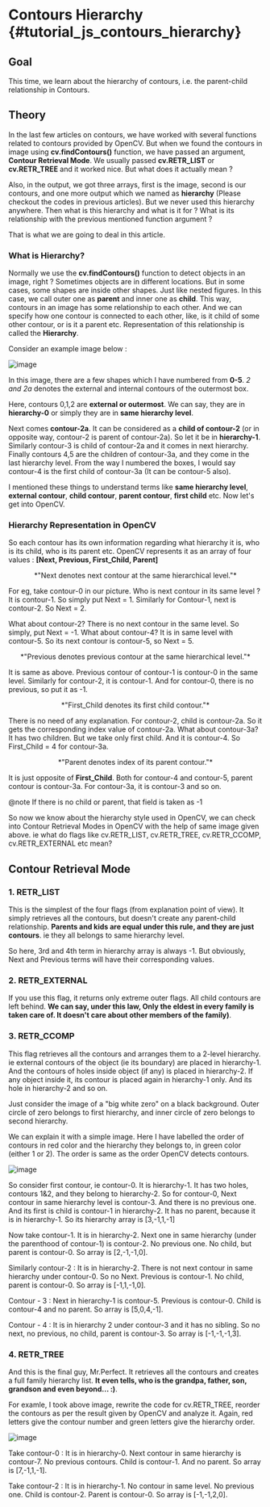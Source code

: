 Contours Hierarchy {#tutorial_js_contours_hierarchy}
==================

Goal
----

This time, we learn about the hierarchy of contours, i.e. the parent-child relationship in Contours.

Theory
------

In the last few articles on contours, we have worked with several functions related to contours
provided by OpenCV. But when we found the contours in image using **cv.findContours()** function,
we have passed an argument, **Contour Retrieval Mode**. We usually passed **cv.RETR_LIST** or
**cv.RETR_TREE** and it worked nice. But what does it actually mean ?

Also, in the output, we got three arrays, first is the image, second is our contours, and one more
output which we named as **hierarchy** (Please checkout the codes in previous articles). But we
never used this hierarchy anywhere. Then what is this hierarchy and what is it for ? What is its
relationship with the previous mentioned function argument ?

That is what we are going to deal in this article.

### What is Hierarchy?

Normally we use the **cv.findContours()** function to detect objects in an image, right ? Sometimes
objects are in different locations. But in some cases, some shapes are inside other shapes. Just
like nested figures. In this case, we call outer one as **parent** and inner one as **child**. This
way, contours in an image has some relationship to each other. And we can specify how one contour is
connected to each other, like, is it child of some other contour, or is it a parent etc.
Representation of this relationship is called the **Hierarchy**.

Consider an example image below :

![image](images/hierarchy.png)

In this image, there are a few shapes which I have numbered from **0-5**. *2 and 2a* denotes the
external and internal contours of the outermost box.

Here, contours 0,1,2 are **external or outermost**. We can say, they are in **hierarchy-0** or
simply they are in **same hierarchy level**.

Next comes **contour-2a**. It can be considered as a **child of contour-2** (or in opposite way,
contour-2 is parent of contour-2a). So let it be in **hierarchy-1**. Similarly contour-3 is child of
contour-2a and it comes in next hierarchy. Finally contours 4,5 are the children of contour-3a, and
they come in the last hierarchy level. From the way I numbered the boxes, I would say contour-4 is
the first child of contour-3a (It can be contour-5 also).

I mentioned these things to understand terms like **same hierarchy level**, **external contour**,
**child contour**, **parent contour**, **first child** etc. Now let's get into OpenCV.

### Hierarchy Representation in OpenCV

So each contour has its own information regarding what hierarchy it is, who is its child, who is its
parent etc. OpenCV represents it as an array of four values : **[Next, Previous, First_Child,
Parent]**

<center>*"Next denotes next contour at the same hierarchical level."*</center>

For eg, take contour-0 in our picture. Who is next contour in its same level ? It is contour-1. So
simply put Next = 1. Similarly for Contour-1, next is contour-2. So Next = 2.

What about contour-2? There is no next contour in the same level. So simply, put Next = -1. What
about contour-4? It is in same level with contour-5. So its next contour is contour-5, so Next = 5.

<center>*"Previous denotes previous contour at the same hierarchical level."*</center>

It is same as above. Previous contour of contour-1 is contour-0 in the same level. Similarly for
contour-2, it is contour-1. And for contour-0, there is no previous, so put it as -1.

<center>*"First_Child denotes its first child contour."*</center>

There is no need of any explanation. For contour-2, child is contour-2a. So it gets the
corresponding index value of contour-2a. What about contour-3a? It has two children. But we take
only first child. And it is contour-4. So First_Child = 4 for contour-3a.

<center>*"Parent denotes index of its parent contour."*</center>

It is just opposite of **First_Child**. Both for contour-4 and contour-5, parent contour is
contour-3a. For contour-3a, it is contour-3 and so on.

@note If there is no child or parent, that field is taken as -1

So now we know about the hierarchy style used in OpenCV, we can check into Contour Retrieval Modes
in OpenCV with the help of same image given above. ie what do flags like cv.RETR_LIST,
cv.RETR_TREE, cv.RETR_CCOMP, cv.RETR_EXTERNAL etc mean?

Contour Retrieval Mode
----------------------

### 1. RETR_LIST

This is the simplest of the four flags (from explanation point of view). It simply retrieves all the
contours, but doesn't create any parent-child relationship. **Parents and kids are equal under this
rule, and they are just contours**. ie they all belongs to same hierarchy level.

So here, 3rd and 4th term in hierarchy array is always -1. But obviously, Next and Previous terms
will have their corresponding values. 

### 2. RETR_EXTERNAL

If you use this flag, it returns only extreme outer flags. All child contours are left behind. **We
can say, under this law, Only the eldest in every family is taken care of. It doesn't care about
other members of the family)**.


### 3. RETR_CCOMP

This flag retrieves all the contours and arranges them to a 2-level hierarchy. ie external contours
of the object (ie its boundary) are placed in hierarchy-1. And the contours of holes inside object
(if any) is placed in hierarchy-2. If any object inside it, its contour is placed again in
hierarchy-1 only. And its hole in hierarchy-2 and so on.

Just consider the image of a "big white zero" on a black background. Outer circle of zero belongs to
first hierarchy, and inner circle of zero belongs to second hierarchy.

We can explain it with a simple image. Here I have labelled the order of contours in red color and
the hierarchy they belongs to, in green color (either 1 or 2). The order is same as the order OpenCV
detects contours.

![image](images/ccomp_hierarchy.png)

So consider first contour, ie contour-0. It is hierarchy-1. It has two holes, contours 1&2, and they
belong to hierarchy-2. So for contour-0, Next contour in same hierarchy level is contour-3. And
there is no previous one. And its first is child is contour-1 in hierarchy-2. It has no parent,
because it is in hierarchy-1. So its hierarchy array is [3,-1,1,-1]

Now take contour-1. It is in hierarchy-2. Next one in same hierarchy (under the parenthood of
contour-1) is contour-2. No previous one. No child, but parent is contour-0. So array is
[2,-1,-1,0].

Similarly contour-2 : It is in hierarchy-2. There is not next contour in same hierarchy under
contour-0. So no Next. Previous is contour-1. No child, parent is contour-0. So array is
[-1,1,-1,0].

Contour - 3 : Next in hierarchy-1 is contour-5. Previous is contour-0. Child is contour-4 and no
parent. So array is [5,0,4,-1].

Contour - 4 : It is in hierarchy 2 under contour-3 and it has no sibling. So no next, no previous,
no child, parent is contour-3. So array is [-1,-1,-1,3].


### 4. RETR_TREE

And this is the final guy, Mr.Perfect. It retrieves all the contours and creates a full family
hierarchy list. **It even tells, who is the grandpa, father, son, grandson and even beyond... :)**.

For examle, I took above image, rewrite the code for cv.RETR_TREE, reorder the contours as per the
result given by OpenCV and analyze it. Again, red letters give the contour number and green letters
give the hierarchy order.

![image](images/tree_hierarchy.png)

Take contour-0 : It is in hierarchy-0. Next contour in same hierarchy is contour-7. No previous
contours. Child is contour-1. And no parent. So array is [7,-1,1,-1].

Take contour-2 : It is in hierarchy-1. No contour in same level. No previous one. Child is
contour-2. Parent is contour-0. So array is [-1,-1,2,0].
